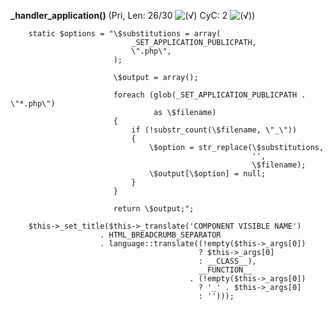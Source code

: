 **_handler_application()** (Pri, Len: 26/30 ![(&radic;)](https://raw.github.com/TheB3Rt0z/schrimp/master/.inc/img/icon_16x16_green_ok.png "") CyC: 2 ![(&radic;)](https://raw.github.com/TheB3Rt0z/schrimp/master/.inc/img/icon_16x16_green_ok.png ""))  
  
		static $options = "\$substitutions = array(
		                       _SET_APPLICATION_PUBLICPATH,
		                       \".php\",
		                   );

		                   \$output = array();

		                   foreach (glob(_SET_APPLICATION_PUBLICPATH . \"*.php\")
		                            as \$filename)
				           {
							   if (!substr_count(\$filename, \"_\"))
							   {
							       \$option = str_replace(\$substitutions,
				                                          '',
				                                          \$filename);
							       \$output[\$option] = null;
							   }
		                   }

				           return \$output;";

		$this->_set_title($this->_translate('COMPONENT VISIBLE NAME')
		                . HTML_BREADCRUMB_SEPARATOR
		                . language::translate((!empty($this->_args[0])
		                					  ? $this->_args[0]
		                					  : __CLASS__),
		                		  			  __FUNCTION__
 		                		            . (!empty($this->_args[0])
 		                		              ? '_' . $this->_args[0]
 		                		              : '')));
